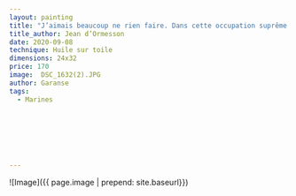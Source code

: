 ```yaml
---
layout: painting
title: "J’aimais beaucoup ne rien faire. Dans cette occupation suprême j’étais presque excellent. Je ne m’ennuyais jamais. Je rêvais."                                                  
title_author: Jean d’Ormesson
date: 2020-09-08
technique: Huile sur toile 
dimensions: 24x32
price: 170
image:  DSC_1632(2).JPG
author: Garanse
tags:
  - Marines
  
  
  
  
  
  
  
---
```

![Image]({{ page.image | prepend: site.baseurl}})

